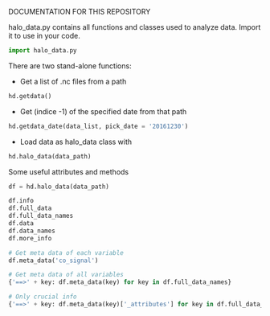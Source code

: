 DOCUMENTATION FOR THIS REPOSITORY

halo_data.py contains all functions and classes used to analyze data. Import it
to use in your code.

```python
import halo_data.py
```
There are two stand-alone functions:

- Get a list of .nc files from a path

```python
hd.getdata()
```

- Get (indice -1) of the specified date from that path

```python
hd.getdata_date(data_list, pick_date = '20161230')
```

- Load data as halo_data class with

```python
hd.halo_data(data_path)
```
Some useful attributes and methods

```python
df = hd.halo_data(data_path)

df.info
df.full_data
df.full_data_names
df.data
df.data_names
df.more_info

# Get meta data of each variable
df.meta_data('co_signal')

# Get meta data of all variables
{'==>' + key: df.meta_data(key) for key in df.full_data_names}

# Only crucial info
{'==>' + key: df.meta_data(key)['_attributes'] for key in df.full_data_names}
```
